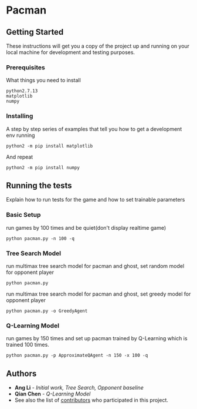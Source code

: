 # Pacman

## Getting Started

These instructions will get you a copy of the project up and running on your local machine for development and testing purposes. 

### Prerequisites

What things you need to install

```
python2.7.13
matplotlib
numpy
```

### Installing

A step by step series of examples that tell you how to get a development env running

```
python2 -m pip install matplotlib
```

And repeat

```
python2 -m pip install numpy
```

## Running the tests

Explain how to run tests for the game and how to set trainable parameters

### Basic Setup
run games by 100 times and be quiet(don't display realtime game)
```
python pacman.py -n 100 -q
```

### Tree Search Model

run multimax tree search model for pacman and ghost, set random model for opponent player

```
python pacman.py
```

run multimax tree search model for pacman and ghost, set greedy model for opponent player

```
python pacman.py -o GreedyAgent 
```

### Q-Learning Model
run games by 150 times and set up pacman trained by Q-Learning which is trained 100 times.
```
python pacman.py -p ApproximateQAgent -n 150 -x 100 -q
```

## Authors

* **Ang Li** - *Initial work, Tree Search, Opponent baseline* 
* **Qian Chen** - *Q-Learning Model*
* See also the list of [contributors](http://ai.berkeley.edu/project_overview.html) who participated in this project.

